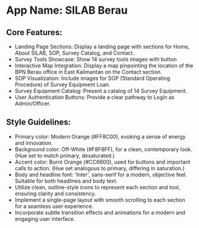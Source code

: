 # **App Name**: SILAB Berau

## Core Features:

- Landing Page Sections: Display a landing page with sections for Home, About SILAB, SOP, Survey Catalog, and Contact.
- Survey Tools Showcase: Show 14 survey tools images with button
- Interactive Map Integration: Display a map pinpointing the location of the BPN Berau office in East Kalimantan on the Contact section.
- SOP Visualization: Include images for SOP (Standard Operating Procedure) of Survey Equipment Loan.
- Survey Equipment Catalog: Present a catalog of 14 Survey Equipment.
- User Authentication Buttons: Provide a clear pathway to Login as Admin/Officer.

## Style Guidelines:

- Primary color: Modern Orange (#FF8C00), evoking a sense of energy and innovation.
- Background color: Off-White (#F8F8FF), for a clean, contemporary look. (Hue set to match primary, desaturated.)
- Accent color: Burnt Orange (#CC6600), used for buttons and important calls to action. (Hue set analogous to primary, differing in saturation.)
- Body and headline font: 'Inter', sans-serif for a modern, objective feel. Suitable for both headlines and body text.
- Utilize clean, outline-style icons to represent each section and tool, ensuring clarity and consistency.
- Implement a single-page layout with smooth scrolling to each section for a seamless user experience.
- Incorporate subtle transition effects and animations for a modern and engaging user interface.